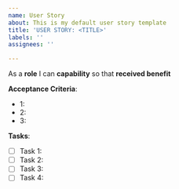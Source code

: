 ```yaml
---
name: User Story
about: This is my default user story template
title: 'USER STORY: <TITLE>'
labels: ''
assignees: ''

---
```


As a **role** I can **capability** so that **received benefit**


**Acceptance Criteria**:
-  1:
-  2:
-  3:

**Tasks**:
- [ ] Task 1:
- [ ] Task 2: 
- [ ] Task 3:
- [ ] Task 4:
